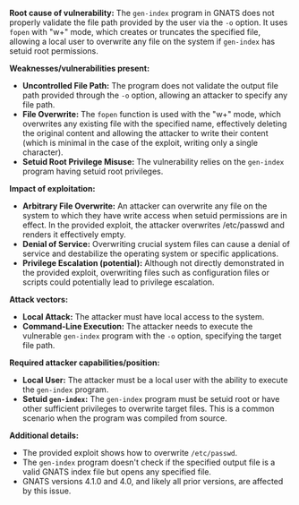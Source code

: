 **Root cause of vulnerability:** The `gen-index` program in GNATS does not properly validate the file path provided by the user via the `-o` option. It uses `fopen` with "w+" mode, which creates or truncates the specified file, allowing a local user to overwrite any file on the system if `gen-index` has setuid root permissions.

**Weaknesses/vulnerabilities present:**
- **Uncontrolled File Path:** The program does not validate the output file path provided through the `-o` option, allowing an attacker to specify any file path.
- **File Overwrite:**  The `fopen` function is used with the "w+" mode, which overwrites any existing file with the specified name, effectively deleting the original content and allowing the attacker to write their content (which is minimal in the case of the exploit, writing only a single character).
- **Setuid Root Privilege Misuse:** The vulnerability relies on the `gen-index` program having setuid root privileges.

**Impact of exploitation:**
- **Arbitrary File Overwrite:** An attacker can overwrite any file on the system to which they have write access when setuid permissions are in effect. In the provided exploit, the attacker overwrites /etc/passwd and renders it effectively empty.
- **Denial of Service:** Overwriting crucial system files can cause a denial of service and destabilize the operating system or specific applications.
- **Privilege Escalation (potential):** Although not directly demonstrated in the provided exploit, overwriting files such as configuration files or scripts could potentially lead to privilege escalation.

**Attack vectors:**
- **Local Attack:** The attacker must have local access to the system.
- **Command-Line Execution:** The attacker needs to execute the vulnerable `gen-index` program with the `-o` option, specifying the target file path.

**Required attacker capabilities/position:**
- **Local User:** The attacker must be a local user with the ability to execute the `gen-index` program.
- **Setuid `gen-index`:** The `gen-index` program must be setuid root or have other sufficient privileges to overwrite target files. This is a common scenario when the program was compiled from source.

**Additional details:**
- The provided exploit shows how to overwrite `/etc/passwd`.
- The `gen-index` program doesn't check if the specified output file is a valid GNATS index file but opens any specified file.
- GNATS versions 4.1.0 and 4.0, and likely all prior versions, are affected by this issue.